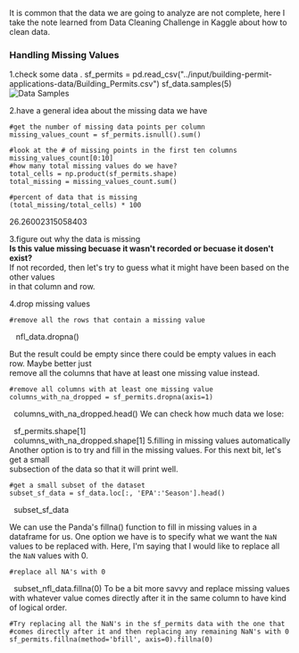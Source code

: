 It is common that the data we are going to analyze are not complete, here I take the note learned from Data Cleaning Challenge in Kaggle about how to clean data.    
### Handling Missing Values  

1.check some data . 
    sf_permits = pd.read_csv("../input/building-permit-applications-data/Building_Permits.csv")
    sf_data.samples(5)  
![Data Samples](https://i.imgur.com/Y9dRpwo.png) 

2.have a general idea about the missing data we have 

    #get the number of missing data points per column
    missing_values_count = sf_permits.isnull().sum()

    #look at the # of missing points in the first ten columns
    missing_values_count[0:10] 
    #how many total missing values do we have?
    total_cells = np.product(sf_permits.shape)
    total_missing = missing_values_count.sum()

    #percent of data that is missing
    (total_missing/total_cells) * 100  
 26.26002315058403 
 
3.figure out why the data is missing  
**Is this value missing becuase it wasn't recorded or becuase it dosen't exist?**   
If not recorded, then let's try to guess what it might have been based on the other values   
in that column and row.  

4.drop missing values  

    #remove all the rows that contain a missing value
    nfl_data.dropna() 
    
 But the result could be empty since there could be empty values in each row. Maybe better just  
 remove all the columns that have at least one missing value instead.  
 
    #remove all columns with at least one missing value
    columns_with_na_dropped = sf_permits.dropna(axis=1)
    columns_with_na_dropped.head() 
 We can check how much data we lose:    
 
    sf_permits.shape[1]  
    columns_with_na_dropped.shape[1] 
5.filling in missing values automatically  
Another option is to try and fill in the missing values. For this next bit, let's get a small  
subsection of the data so that it will print well.  

    #get a small subset of the dataset
    subset_sf_data = sf_data.loc[:, 'EPA':'Season'].head()
    subset_sf_data 
    
We can use the Panda's fillna() function to fill in missing values in a dataframe for us. One option we have is to specify what we want the `NaN` values to be replaced with. Here, I'm saying that I would like to replace all the `NaN` values with 0.  

    #replace all NA's with 0
    subset_nfl_data.fillna(0) 
To be a bit more savvy and replace missing values with whatever value comes directly after it in the same column to have kind of logical order.   

    #Try replacing all the NaN's in the sf_permits data with the one that
    #comes directly after it and then replacing any remaining NaN's with 0
    sf_permits.fillna(method='bfill', axis=0).fillna(0)
